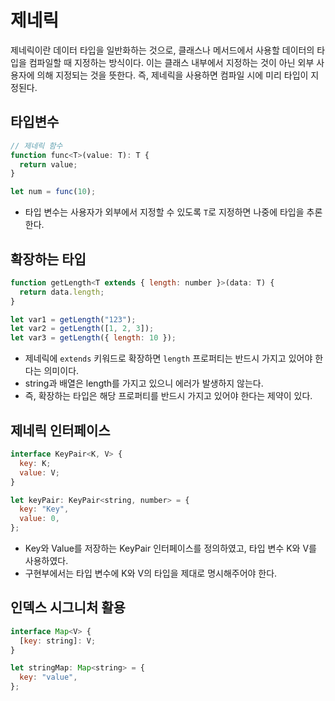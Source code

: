 # 제네릭

제네릭이란 데이터 타입을 일반화하는 것으로, 클래스나 메서드에서 사용할 데이터의 타입을 컴파일할 때 지정하는 방식이다. 이는 클래스 내부에서 지정하는 것이 아닌 외부 사용자에 의해 지정되는 것을 뜻한다. 즉, 제네릭을 사용하면 컴파일 시에 미리 타입이 지정된다.

## 타입변수

```javascript
// 제네릭 함수
function func<T>(value: T): T {
  return value;
}

let num = func(10);
```

- 타입 변수는 사용자가 외부에서 지정할 수 있도록 `T`로 지정하면 나중에 타입을 추론한다.

## 확장하는 타입

```javascript
function getLength<T extends { length: number }>(data: T) {
  return data.length;
}

let var1 = getLength("123");
let var2 = getLength([1, 2, 3]);
let var3 = getLength({ length: 10 });
```

- 제네릭에 `extends` 키워드로 확장하면 `length` 프로퍼티는 반드시 가지고 있어야 한다는 의미이다.
- string과 배열은 length를 가지고 있으니 에러가 발생하지 않는다.
- 즉, 확장하는 타입은 해당 프로퍼티를 반드시 가지고 있어야 한다는 제약이 있다.

## 제네릭 인터페이스

```javascript
interface KeyPair<K, V> {
  key: K;
  value: V;
}

let keyPair: KeyPair<string, number> = {
  key: "Key",
  value: 0,
};
```

- Key와 Value를 저장하는 KeyPair 인터페이스를 정의하였고, 타입 변수 K와 V를 사용하였다.
- 구현부에서는 타입 변수에 K와 V의 타입을 제대로 명시해주어야 한다.

## 인덱스 시그니처 활용

```javascript
interface Map<V> {
  [key: string]: V;
}

let stringMap: Map<string> = {
  key: "value",
};
```
